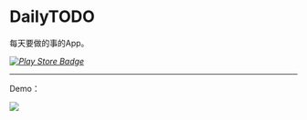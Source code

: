 # DailyTODO

每天要做的事的App。

*[![Play Store Badge](https://developer.android.com/images/brand/en_app_rgb_wo_60.png)](https://play.google.com/store/apps/details?id=go.deyu.dailytodo)*
____
Demo：

![](https://lh3.googleusercontent.com/H6Xy7kBoiCLSbQQfXqrs0HHICKBn72fh3I9vmWAMwTaCdhTQdWUwMqwCKaQU7rlCwI4=h900)
